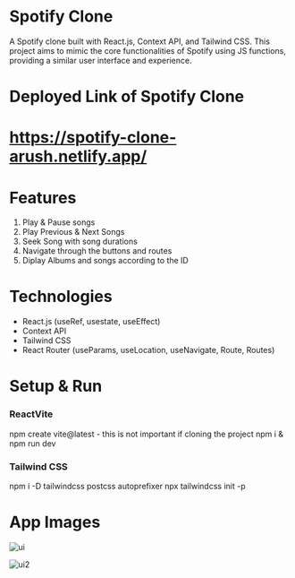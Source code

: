# Spotify Clone 

A Spotify clone built with React.js, Context API, and Tailwind CSS. This project aims to mimic the core functionalities of Spotify using JS functions, providing a similar user interface and experience.

# Deployed Link of Spotify Clone 
# https://spotify-clone-arush.netlify.app/

# Features 
1. Play & Pause songs
2. Play Previous & Next Songs
3. Seek Song with song durations
4. Navigate through the buttons and routes
5. Diplay Albums and songs according to the ID

# Technologies

- React.js (useRef, usestate, useEffect)
- Context API
- Tailwind CSS
- React Router (useParams, useLocation, useNavigate, Route, Routes) 

# Setup & Run
### ReactVite
npm create vite@latest - this is not important if cloning the project
npm i & npm run dev

### Tailwind CSS
npm i -D tailwindcss postcss autoprefixer
npx tailwindcss init -p

# App Images

![ui](https://github.com/Arush16101999/spotify-clone/assets/61136045/72407c10-6e4a-4a45-8838-db31f3dea3c1)

![ui2](https://github.com/Arush16101999/spotify-clone/assets/61136045/b8a1f6d1-8a02-4684-86ae-b9adab8f0695)
